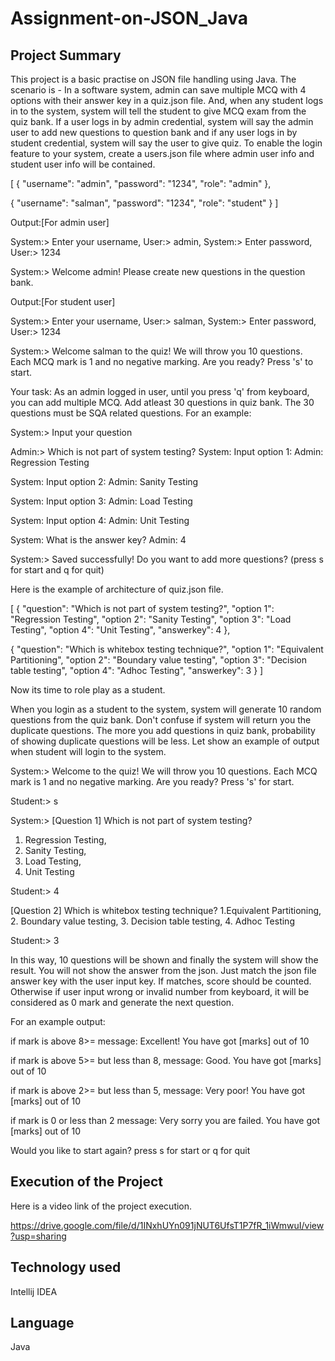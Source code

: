 # Assignment-on-JSON_Java

## Project Summary
This project is a basic practise on JSON file handling using Java. The scenario is - 
In a software system, admin can save multiple MCQ with 4 options with their answer key in a quiz.json file. And, when any student logs in to the system, system will tell the student to give MCQ exam from the quiz bank. If a user logs in by admin credential, system will say the admin user to add new questions to question bank and if any user logs in  by student credential, system will say the user to give quiz. 
To enable the login feature to your system, create a users.json file where admin user info and student user info will be contained.

[
  {
    "username": "admin",
    "password": "1234",
    "role": "admin"
  },
  
  {
    "username": "salman",
    "password": "1234",
    "role": "student"
  }
]

Output:[For admin user]

System:> Enter your username,
User:> admin,
System:> Enter password,
User:> 1234

System:> Welcome admin! Please create new questions in the question bank.

Output:[For student user]

System:> Enter your username,
User:> salman,
System:> Enter password,
User:> 1234

System:> Welcome salman to the quiz! We will throw you 10 questions. Each MCQ mark is 1 and no negative marking. Are you ready? Press 's' to start.

Your task:
As an admin logged in user, until you press 'q' from keyboard, you can add multiple MCQ. Add atleast 30 questions in quiz bank. The 30 questions must be SQA related questions. For an example:

System:> Input your question

Admin:> Which is not part of system testing?
System: Input option 1:
Admin: Regression Testing

System: Input option 2:
Admin: Sanity Testing

System: Input option 3:
Admin: Load Testing

System: Input option 4:
Admin: Unit Testing

System: What is the answer key?
Admin: 4

System:> Saved successfully! Do you want to add more questions? (press s for start and q for quit)

Here is the example of architecture of quiz.json file.

[
  {
    "question": "Which is not part of system testing?",
    "option 1": "Regression Testing",
    "option 2": "Sanity Testing",
    "option 3": "Load Testing",
    "option 4": "Unit Testing",
    "answerkey": 4
  },
  
  {
    "question": "Which is whitebox testing technique?",
    "option 1": "Equivalent Partitioning",
    "option 2": "Boundary value testing",
    "option 3": "Decision table testing",
    "option 4": "Adhoc Testing",
    "answerkey": 3
  }
]

Now its time to role play as a student.

When you login as a student to the system, system will generate 10 random questions from the quiz bank. Don't confuse if system will return you the duplicate questions. The more you add questions in quiz bank, probability of showing duplicate questions will be less. 
Let show an example of output when student will login to the system.

System:> Welcome to the quiz! We will throw you 10 questions. Each MCQ mark is 1 and no negative marking. Are you ready? Press 's' for start.

Student:> s

System:> 
[Question 1] Which is not part of system testing?
1. Regression Testing,
2. Sanity Testing,
3. Load Testing,
4. Unit Testing
   
Student:> 4

[Question 2] Which is whitebox testing technique?
1.Equivalent Partitioning,
2. Boundary value testing,
3. Decision table testing,
4. Adhoc Testing

Student:> 3

In this way, 10 questions will be shown and finally the system will show the result. You will not show the answer from the json. Just match the json file answer key with the user input key. If matches, score should be counted. Otherwise if user input wrong or invalid number from keyboard, it will be considered as 0 mark and generate the next question.

For an example output:

if mark is above 8>= message: Excellent! You have got [marks] out of 10

if mark is above 5>= but less than 8, message: Good. You have got [marks] out of 10

if mark is above 2>= but less than 5, message: Very poor! You have got [marks] out of 10

if mark is 0 or less than 2 message: Very sorry you are failed. You have got [marks] out of 10

Would you like to start again? press s for start or q for quit

## Execution of the Project
Here is a video link of the project execution.

https://drive.google.com/file/d/1INxhUYn091jNUT6UfsT1P7fR_1iWmwuI/view?usp=sharing

## Technology used
Intellij IDEA

## Language 
Java
